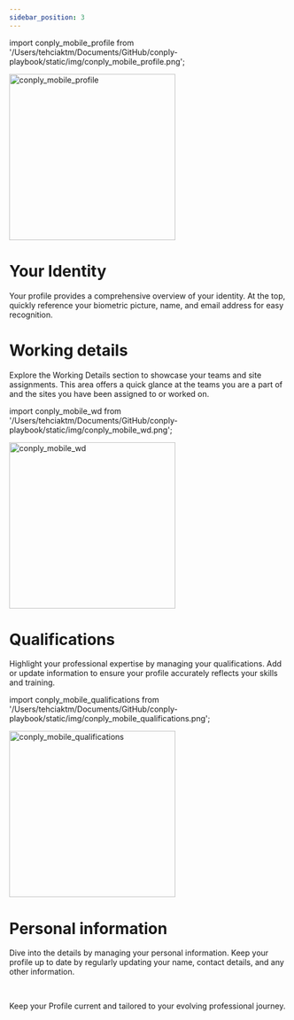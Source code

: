 ```yaml
---
sidebar_position: 3
---
```



import conply_mobile_profile from '/Users/tehciaktm/Documents/GitHub/conply-playbook/static/img/conply_mobile_profile.png';

<img center="left" src={conply_mobile_profile} alt="conply_mobile_profile" width="300" />

<br/>

<h1>Your Identity</h1>

Your profile provides a comprehensive overview of your identity. At the top, quickly reference your biometric picture, name, and email address for easy recognition.

<h1>Working details</h1>

Explore the Working Details section to showcase your teams and site assignments. This area offers a quick glance at the teams you are a part of and the sites you have been assigned to or worked on.

import conply_mobile_wd from '/Users/tehciaktm/Documents/GitHub/conply-playbook/static/img/conply_mobile_wd.png';

<img center="left" src={conply_mobile_wd} alt="conply_mobile_wd" width="300" />

<h1>Qualifications</h1>

Highlight your professional expertise by managing your qualifications. Add or update information to ensure your profile accurately reflects your skills and training.

import conply_mobile_qualifications from '/Users/tehciaktm/Documents/GitHub/conply-playbook/static/img/conply_mobile_qualifications.png';

<img center="left" src={conply_mobile_qualifications} alt="conply_mobile_qualifications" width="300" />

<h1>Personal information</h1>

Dive into the details by managing your personal information. Keep your profile up to date by regularly updating your name, contact details, and any other information.

<br/>

Keep your Profile current and tailored to your evolving professional journey.
